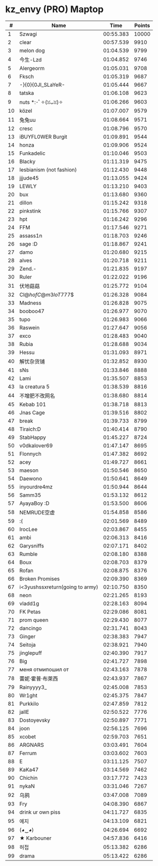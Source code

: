 # kz_envy (PRO) Maptop

|  # | Name | Time | Points |
|-------------- | -------------- | -------------- | -------------- | 
| 1 | Szwagi | 00:55.383 | 10000 | 
| 2 | clear | 00:57.539 | 9910 | 
| 3 | melon dog | 01:04.539 | 9799 | 
| 4 | 今生-Lzd | 01:04.852 | 9746 | 
| 5 | Alergeorm | 01:05.031 | 9708 | 
| 6 | Fksch | 01:05.319 | 9687 | 
| 7 | -}{0}{0JI_SLaYeR- | 01:05.444 | 9667 | 
| 8 | tatska | 01:06.108 | 9623 | 
| 9 | nuts *:･ﾟ✧(ꈍᴗꈍ)✧ | 01:06.266 | 9603 | 
| 10 | közel | 01:07.007 | 9579 | 
| 11 | 兔兔uu | 01:08.664 | 9571 | 
| 12 | cresc | 01:08.796 | 9570 | 
| 13 | iBUYFL0WER Burgit | 01:09.891 | 9544 | 
| 14 | honza | 01:09.906 | 9524 | 
| 15 | Funkadelic | 01:10.046 | 9503 | 
| 16 | Blacky | 01:11.319 | 9475 | 
| 17 | lesbianism (not fashion) | 01:12.430 | 9448 | 
| 18 | jjjude45 | 01:13.055 | 9424 | 
| 19 | LEWLY | 01:13.210 | 9403 | 
| 20 | bux | 01:13.680 | 9360 | 
| 21 | dillon | 01:15.242 | 9318 | 
| 22 | pinkstink | 01:15.766 | 9307 | 
| 23 | hpt | 01:16.242 | 9296 | 
| 24 | FFM | 01:17.546 | 9271 | 
| 25 | assass1n | 01:18.703 | 9246 | 
| 26 | sage :D | 01:18.867 | 9241 | 
| 27 | damo | 01:20.680 | 9215 | 
| 28 | alves | 01:20.718 | 9211 | 
| 29 | Zend.- | 01:21.835 | 9197 | 
| 30 | Ruler | 01:22.022 | 9196 | 
| 31 | 伏地菇菇 | 01:25.772 | 9104 | 
| 32 | Cl@$h of C@m3loT777$$ | 01:26.328 | 9084 | 
| 33 | Madness | 01:26.828 | 9075 | 
| 34 | booboo47 | 01:26.977 | 9070 | 
| 35 | tupo | 01:26.983 | 9066 | 
| 36 | Raswein | 01:27.647 | 9056 | 
| 37 | exco | 01:28.483 | 9040 | 
| 38 | Rubia | 01:28.688 | 9034 | 
| 39 | Hessu | 01:31.093 | 8971 | 
| 40 | 解忧杂货铺 | 01:32.852 | 8930 | 
| 41 | sNs | 01:33.846 | 8888 | 
| 42 | Lami | 01:35.507 | 8853 | 
| 43 | la creatura 5 | 01:38.539 | 8816 | 
| 44 | 不增肥不改网名 | 01:38.680 | 8814 | 
| 45 | Kebab 101 | 01:38.718 | 8813 | 
| 46 | Jnas Cage | 01:39.516 | 8802 | 
| 47 | break | 01:39.733 | 8799 | 
| 48 | Tiraich:D | 01:40.414 | 8790 | 
| 49 | StabHappy | 01:45.227 | 8724 | 
| 50 | v0dkalover69 | 01:47.147 | 8695 | 
| 51 | Flonnych | 01:47.382 | 8692 | 
| 52 | acey | 01:49.727 | 8661 | 
| 53 | maeson | 01:50.546 | 8650 | 
| 54 | Daewono | 01:50.641 | 8649 | 
| 55 | inyourdre4mz | 01:50.944 | 8644 | 
| 56 | Samm35 | 01:53.132 | 8612 | 
| 57 | AyayaBoy :D | 01:53.500 | 8606 | 
| 58 | NEMRUDE空虚 | 01:54.858 | 8586 | 
| 59 | :( | 02:01.569 | 8489 | 
| 60 | IrocLee | 02:03.867 | 8455 | 
| 61 | ambi | 02:06.313 | 8416 | 
| 62 | Garysniffs | 02:07.171 | 8402 | 
| 63 | Rumble | 02:08.180 | 8388 | 
| 64 | Boux | 02:08.703 | 8379 | 
| 65 | Rofan | 02:08.875 | 8376 | 
| 66 | Broken Promises | 02:09.390 | 8369 | 
| 67 | i<3yushssxreturn(going to army) | 02:10.750 | 8350 | 
| 68 | neon | 02:21.265 | 8193 | 
| 69 | vladd1g | 02:28.163 | 8094 | 
| 70 | FK Petas | 02:29.086 | 8081 | 
| 71 | prom queen | 02:29.430 | 8077 | 
| 72 | dancingo | 02:31.741 | 8043 | 
| 73 | Ginger | 02:38.383 | 7947 | 
| 74 | Seitoja | 02:38.921 | 7940 | 
| 75 | jinglepuff | 02:40.390 | 7917 | 
| 76 | Big | 02:41.727 | 7898 | 
| 77 | меня отмипошил от | 02:43.163 | 7878 | 
| 78 | 蕾妮·霍普·布萊西 | 02:43.937 | 7867 | 
| 79 | Rainyyyy3_ | 02:45.008 | 7853 | 
| 80 | Wr1ght | 02:45.375 | 7847 | 
| 81 | Purkkilo | 02:47.859 | 7812 | 
| 82 | jallE | 02:50.522 | 7776 | 
| 83 | Dostoyevsky | 02:50.897 | 7771 | 
| 84 | joon | 02:56.125 | 7696 | 
| 85 | xcobet | 02:59.703 | 7651 | 
| 86 | ARGNARS | 03:03.491 | 7604 | 
| 87 | Ferrum | 03:03.602 | 7603 | 
| 88 | E | 03:11.125 | 7507 | 
| 89 | KaKa47 | 03:14.569 | 7462 | 
| 90 | Chichin | 03:17.772 | 7423 | 
| 91 | nykaN | 03:31.046 | 7267 | 
| 92 | 乌鸦 | 03:47.008 | 7089 | 
| 93 | Fry | 04:08.390 | 6867 | 
| 94 | drink ur own piss | 04:11.727 | 6835 | 
| 95 | 예지 | 04:13.109 | 6821 | 
| 96 | (◕‿◕) | 04:26.694 | 6692 | 
| 97 | ★ Karbouner | 04:57.836 | 6416 | 
| 98 | 허접 | 05:13.382 | 6286 | 
| 99 | drama | 05:13.422 | 6286 | 

